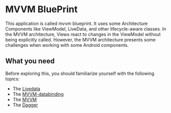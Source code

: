 # MVVM BluePrint

This application is called mvvm blueprint.
It uses some Architecture Components like ViewModel, LiveData, and other lifecycle-aware classes.
In the MVVM architecture, Views react to changes in the ViewModel without being explicitly called. However, the MVVM architecture presents some challenges when working with some Android components.

## What you need

Before exploring this, you should familiarize yourself with the following topics:

* The [Livedata](https://developer.android.com/topic/libraries/architecture/livedata)
* The [MVVM-databinding](https://developer.android.com/topic/libraries/data-binding/)
* The [MVVM](https://developer.android.com/topic/libraries/architecture/viewmodel)
* The [Dagger](https://google.github.io/dagger/)


